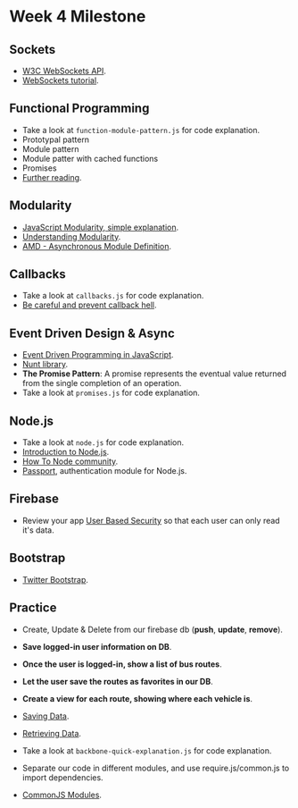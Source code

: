 Week 4 Milestone
===================

## Sockets

* [W3C WebSockets API](http://dev.w3.org/html5/websockets/).
* [WebSockets tutorial](http://www.html5rocks.com/es/tutorials/websockets/basics/).

## Functional Programming

* Take a look at `function-module-pattern.js` for code explanation.
* Prototypal pattern
* Module pattern
* Module patter with cached functions
* Promises
* [Further reading](http://eloquentjavascript.net/1st_edition/chapter6.html).

## Modularity

* [JavaScript Modularity, simple explanation](https://spring.io/blog/2014/04/11/javascript-modularity-without-the-buzzwords).
* [Understanding Modularity](http://eloquentjavascript.net/1st_edition/chapter9.html).
* [AMD - Asynchronous Module Definition](http://addyosmani.com/writing-modular-js/).

## Callbacks

* Take a look at `callbacks.js` for code explanation.
* [Be careful and prevent callback hell](http://callbackhell.com/).

## Event Driven Design & Async

* [Event Driven Programming in JavaScript](http://www.24hr.se/event-driven-programming-in-javascript).
* [Nunt library](http://nunt.onezerozeroone.com/).
* __The Promise Pattern__: A promise represents the eventual value returned from the single completion of an operation.
* Take a look at `promises.js` for code explanation.

## Node.js

* Take a look at `node.js` for code explanation.
* [Introduction to Node.js](http://www.nodebeginner.org/).
* [How To Node community](http://howtonode.org/).
* [Passport](http://passportjs.org/), authentication module for Node.js.

## Firebase

* Review your app [User Based Security](https://www.firebase.com/docs/security/guide/user-security.html) so that each user can only read it's data.

## Bootstrap

* [Twitter Bootstrap](http://www.getbootstrap.com/).

## Practice

* Create, Update & Delete from our firebase db (__push__, __update__, __remove__).
 * __Save logged-in user information on DB__.
 * __Once the user is logged-in, show a list of bus routes__.
 * __Let the user save the routes as favorites in our DB__.
 * __Create a view for each route, showing where each vehicle is__.
 * [Saving Data](https://www.firebase.com/docs/web/guide/saving-data.html).
 * [Retrieving Data](https://www.firebase.com/docs/web/guide/retrieving-data.html).

* Take a look at `backbone-quick-explanation.js` for code explanation.

* Separate our code in different modules, and use require.js/common.js to import dependencies. 
 * [CommonJS Modules](http://javascriptconesteroides.blogspot.com.es/2013/06/commonjs-modules.html).
